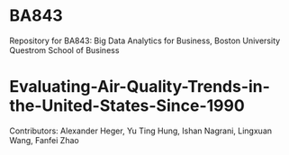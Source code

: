 # BA843

Repository for BA843: Big Data Analytics for Business, Boston University Questrom School of Business

# Evaluating-Air-Quality-Trends-in-the-United-States-Since-1990

Contributors: Alexander Heger, Yu Ting Hung, Ishan Nagrani, Lingxuan Wang, Fanfei Zhao
